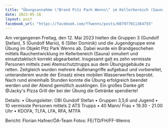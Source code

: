 ```yaml
---
title: "Übungsannahme \"Brand Pitz Park Wenns\" im Kellerbereich (Sauna)"
date: 2023-05-16
layout: post
facebook_url: "https://facebook.com/ffwenns/posts/607977011364755"
---
```


Am vergangenen Freitag, den 12. Mai 2023 hielten die Gruppen 3 (Gundolf Stefan), 5 (Gundolf Mario), 6 (Siller Dominik) und die Jugendgruppe eine Übung im Objekt Pitz Park Wenns ab. Dabei wurde ein Brandgeschehen mittels Rauchentwicklung im Kellerbereich (Sauna) simuliert und einsatztaktisch korrekt abgearbeitet. Insgesamt galt es zehn vermisste Personen mittels zwei Atemschutztrupps aus dem Übungsgebäude zu retten. Zeitgleich wurden mehrere Außenangriffe aufgebaut und vorbereitet, unteranderem wurde der Einsatz eines mobilen Wasserwerfers beprobt. 
Nach rund eineinhalb Stunden konnte die Übung erfolgreich beendet werden und der Abend gemütlich ausklingen. 
Ein großes Danke gilt @Jacky's Pizza Grill der bei der Übung die Getränke spendierte! 

Details:
• Übungsleiter: OBI Gundolf Stefan 
• Gruppen 3,5,6 und Jugend
• 10 vermisste Personen mittels 2 ATS Trupps
• 40 Mann/ Frau
• 19.30 - 21.00 Uhr
• KDOFA, TLFA, LFA, RFA, MTFA

Bericht: Florian Hafner/ÖA-Team
Fotos: FE/TD/FH/FF-Wenns